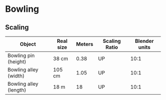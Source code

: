 # Bowling

## Scaling

| Object | Real size | Meters | Scaling	Ratio | Blender units |
| --- | --- | --- | --- | --- |
| Bowling pin (height) | 38 cm | 0.38 | UP | 10:1 | 3.8 |
| Bowling alley (width) | 105 cm |1.05 | UP | 10:1 | 10.5 |
| Bowling alley (length) | 18 m | 18 | UP | 10:1 | 180 |


